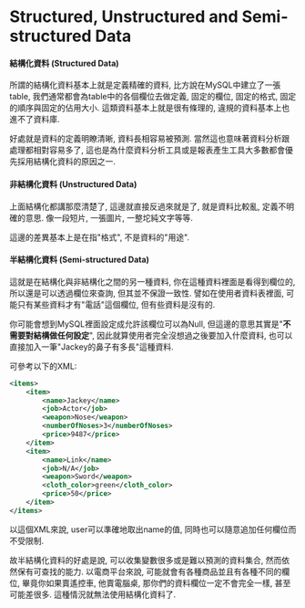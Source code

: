 # Structured, Unstructured and Semi-structured Data

#### 結構化資料 \(Structured Data\)

所謂的結構化資料基本上就是定義精確的資料, 比方說在MySQL中建立了一張table, 我們通常都會為table中的各個欄位去做定義, 固定的欄位, 固定的格式, 固定的順序與固定的佔用大小. 這類資料基本上就是很有條理的, 違規的資料基本上也進不了資料庫.

好處就是資料的定義明瞭清晰, 資料長相容易被預測. 當然這也意味著資料分析跟處理都相對容易多了, 這也是為什麼資料分析工具或是報表產生工具大多數都會優先採用結構化資料的原因之一.

#### 非結構化資料 \(Unstructured Data\)

上面結構化都講那麼清楚了, 這邊就直接反過來就是了, 就是資料比較亂, 定義不明確的意思. 像一段短片, 一張圖片, 一整坨純文字等等.

這邊的差異基本上是在指"格式", 不是資料的"用途".

#### 半結構化資料 \(Semi-structured Data\)

這就是在結構化與非結構化之間的另一種資料, 你在這種資料裡面是看得到欄位的, 所以還是可以透過欄位來查詢, 但其並不保證一致性. 譬如在使用者資料表裡面, 可能只有某些資料才有"電話"這個欄位, 但有些資料是沒有的.

你可能會想到MySQL裡面設定成允許該欄位可以為Null, 但這邊的意思其實是"**不需要對結構做任何設定**", 因此就算使用者完全沒想過之後要加入什麼資料, 也可以直接加入一筆"Jackey的鼻子有多長"這種資料.

可參考以下的XML:

```xml
<items>
    <item>
        <name>Jackey</name>
        <job>Actor</job>
        <weapon>Nose</weapon>
        <numberOfNoses>3</numberOfNoses>
        <price>9487</price>
    </item>
    <item>
        <name>Link</name>
        <job>N/A</job>
        <weapon>Sword</weapon>
        <cloth_color>green</cloth_color>
        <price>50</price>
    </item>
</items>
```

以這個XML來說, user可以準確地取出name的值, 同時也可以隨意追加任何欄位而不受限制.

故半結構化資料的好處是說, 可以收集變數很多或是難以預測的資料集合, 然而依然保有可查找的能力. 以電商平台來說, 可能就會有各種商品並且有各種不同的欄位, 畢竟你如果賣遙控車, 他賣電腦桌, 那你們的資料欄位一定不會完全一樣, 甚至可能差很多. 這種情況就無法使用結構化資料了.

